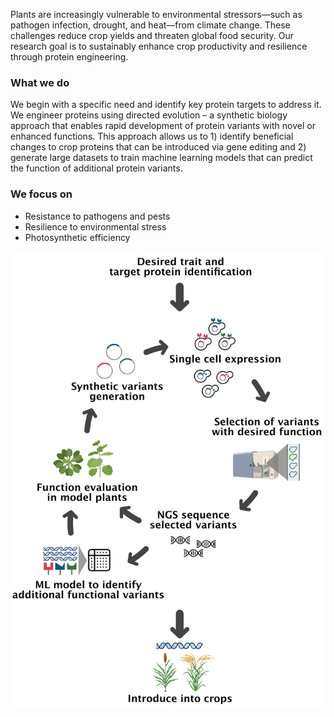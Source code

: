 
Plants are increasingly vulnerable to environmental stressors—such as pathogen infection, drought, and heat—from climate change. These challenges reduce crop yields and threaten global food security. Our research goal is to sustainably enhance crop productivity and resilience through protein engineering. 

### What we do

We begin with a specific need and identify key protein targets to address it. We engineer proteins using directed evolution – a synthetic biology approach that enables rapid development of protein variants with novel or enhanced functions. This approach allows us to 1) identify beneficial changes to crop proteins that can be introduced via gene editing and 2) generate large datasets to train machine learning models that can predict the function of additional protein variants.

### We focus on 

* Resistance to pathogens and pests
* Resilience to environmental stress 
* Photosynthetic efficiency 

<img src="/assets/images/directedevolution.png" alt="Directed evolution" style="max-width: 100%; height: auto; border-radius: 10px;">

